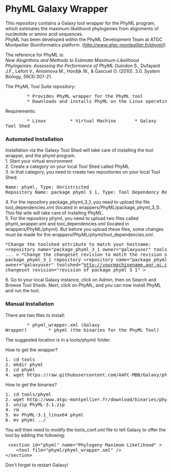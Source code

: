 # **PhyML Galaxy Wrapper** <br>
This repository contains a Galaxy tool wrapper for the PhyML program, which estimates the maximum likelihood phylogenies from alignments of nucleotide or amino acid sequences. <br>
PhyML has been developed within the PhyML Development Team at ATGC Montpellier Bioinformatics platform. (*http://www.atgc-montpellier.fr/phyml/*)

The reference for PhyML is: <br>
	*New Alogirthms and Methods to Estimate Maximum-Likelihood Phylogenies: Assessing the Performance of PhyML*
	Guindon S., Dufayard J.F., Lefort V., Anisimova M., Hordijk W., & Gascuel O. (2010). 
	3.0. System Biology, 59(3):307-21. 

The PhyML Tool Suite repository: <br>
<pre>&#9;* Provides PhyML wrapper for the PhyML tool 
&#9;* Downloads and installs PhyML on the Linux operating system  </pre>

Requirements: <br>
	<pre>&#9;* Linux 
	&#9;* Virtual Machine 
	&#9;* Galaxy
	&#9;* Galaxy Tool Shed </pre>


### **Automated Installation** <br>
Installation via the Galaxy Tool Shed will take care of installing the tool wrapper, and the phyml program. <br>
	1. Start your virtual environment <br>
	2. Create a category on your local Tool Shed called PhyML <br>
	3. In that category, you need to create two repositories on your local Tool Shed: <br>
		<pre>Name: phyml, Type: Unristricted Repository 
Name: package_phyml_3_1, Type: Tool Dependency Repository </pre>

</pre>	4. For the repository package_phyml_3_1, you need to upload the file tool_dependencies.xml (located in wrappers/PhyML/package_phyml_3_1). This file wile will take care of installing PhyML. <br>
	5. For the repository phyml, you need to upload two files called phyml_wrapper.xml and tool_dependencies.xml  (located in wrappers/PhyML/phyml). But before you upload these files, some changes must be made for the 	 wrappers/PhyML/phyml/tool_dependencies.xml. <br>
	<pre>*Change the toolshed attribute to match your hostname: 
		&lt;repository name="package_phyml_3_1 owner="galaxyuser" toolshed="http://yourmachinename.agr.gc.ca:9009"  ... >
*Change the changeset_revision to match the revision of the package_phyml_3_1 repository
		&lt;repository name="package_phyml_3_1 owner="galaxyuser" toolshed="http://yourmachinename.agr.gc.ca:9009" changeset_revision="revision of package_phyml_3_1" > </pre>

</pre> 6. Go to your local Galaxy instance, click on Admin, then on Search and Browse Tool Sheds. Next, click on PhyML, and you can now install PhyML and run the tool.

### **Manual Installation**
There are two files to install: 
	<pre>&#9;* phyml_wrapper.xml (Galaxy Wrapper)
	&#9;* phyml (the binaries for the PhyML Tool) </pre>

The suggested location is in a tools/phyml/ folder. 

How to get the wrapper?
<pre>1. cd tools
2. mkdir phyml
3. cd phyml
4. wget https://raw.githubusercontent.com/AAFC-MBB/Galaxy/phyml/wrappers/PhyML/phyml/phyml_wrapper.xml </pre>

How to get the binaries?
<pre>1. cd tools/phyml
2. wget http://www.atgc-montpellier.fr/download/binaries/phyml/PhyML-3.1.zip
3. unzip PhyML-3.1.zip
4. rm <everything except PhyML-3.1_linux64>
5. mv PhyML-3.1_linux64 phyml
6. mv phyml ../ </pre>

You will then need to modify the tools_conf.xml file to tell Galaxy to offer the tool by adding the following:
<pre> &lt;section id="phyml" name="Phylogeny Maximum Likelihood" >
    &lt;tool file="phyml/phyml_wrapper.xml" />
&lt;/section> </pre>

Don't forget to restart Galaxy!

			




